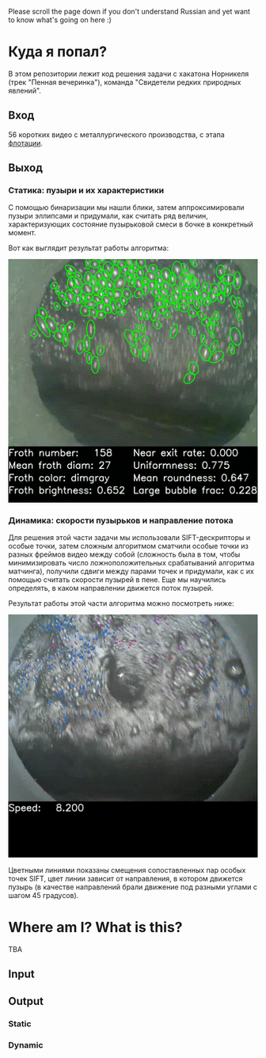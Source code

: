 Please scroll the page down if you don't understand Russian and yet want to know what's going on here :)

# Куда я попал?

В этом репозитории лежит код решения задачи с хакатона Норникеля (трек "Пенная вечеринка"), команда "Свидетели редких природных явлений".

## Вход
56 коротких видео с металлургического производства, с этапа [флотации](https://ru.wikipedia.org/wiki/%D0%A4%D0%BB%D0%BE%D1%82%D0%B0%D1%86%D0%B8%D1%8F).

## Выход

### Статика: пузыри и их характеристики

С помощью бинаризации мы нашли блики, затем аппроксимировали пузыри эллипсами и придумали, как считать ряд величин, характеризующих состояние пузырьковой смеси в бочке в конкретный момент.

Вот как выглядит результат работы алгоритма:

![static-features](https://github.com/nofate/froth_bot/blob/master/assets/bubbles1.gif)


### Динамика: скорости пузырьков и направление потока

Для решения этой части задачи мы использовали SIFT-дескрипторы и особые точки, затем сложным алгоритмом сматчили особые точки из разных фреймов видео между собой (сложность была в том, чтобы минимизировать число ложноположительных срабатываний алгоритма матчинга), получили сдвиги между парами точек и придумали, как с их помощью считать скорости пузырей в пене.
Еще мы научились определять, в каком направлении движется поток пузырей.

Результат работы этой части алгоритма можно посмотреть ниже:

![dynamic-features](https://github.com/nofate/froth_bot/blob/master/assets/bubbles2.gif)

Цветными линиями показаны смещения сопоставленных пар особых точек SIFT, цвет линии зависит от направления, в котором движется пузырь (в качестве направлений брали движение под разными углами с шагом 45 градусов).

# Where am I? What is this?

TBA

## Input

## Output

### Static

### Dynamic